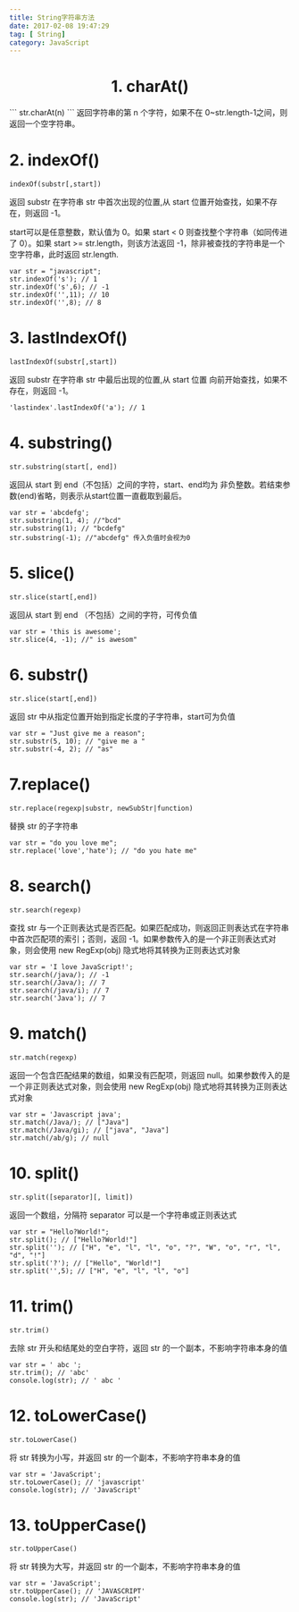 ```yaml
---
title: String字符串方法
date: 2017-02-08 19:47:29
tag: [ String]
category: JavaScript
---
```

<center> 

# 1. charAt() # 
</center>
```
str.charAt(n)
```
返回字符串的第 n 个字符，如果不在 0~str.length-1之间，则返回一个空字符串。

# 2. indexOf() #
```
indexOf(substr[,start])
```
返回 substr 在字符串 str 中首次出现的位置,从 start 位置开始查找，如果不存在，则返回 -1。

start可以是任意整数，默认值为 0。如果 start < 0 则查找整个字符串（如同传进了 0）。如果 start >= str.length，则该方法返回 -1，除非被查找的字符串是一个空字符串，此时返回 str.length.
```
var str = "javascript";
str.indexOf('s'); // 1
str.indexOf('s',6); // -1
str.indexOf('',11); // 10
str.indexOf('',8); // 8
```

# 3. lastIndexOf() #
```
lastIndexOf(substr[,start])
```
返回 substr 在字符串 str 中最后出现的位置,从 start 位置 向前开始查找，如果不存在，则返回 -1。
```
'lastindex'.lastIndexOf('a'); // 1
```
# 4. substring() #
```
str.substring(start[, end])
```
返回从 start 到 end（不包括）之间的字符，start、end均为 非负整数。若结束参数(end)省略，则表示从start位置一直截取到最后。
```
var str = 'abcdefg';
str.substring(1, 4); //"bcd"
str.substring(1); // "bcdefg"
str.substring(-1); //"abcdefg" 传入负值时会视为0
```

# 5. slice() #
```
str.slice(start[,end])
```
返回从 start 到 end （不包括）之间的字符，可传负值
```
var str = 'this is awesome';
str.slice(4, -1); //" is awesom"
```

#  6. substr() #
```
str.slice(start[,end])
```
返回 str 中从指定位置开始到指定长度的子字符串，start可为负值

```
var str = "Just give me a reason";
str.substr(5, 10); // "give me a "
str.substr(-4, 2); // "as"
```

# 7.replace() #
```
str.replace(regexp|substr, newSubStr|function)
```
替换 str 的子字符串
```
var str = "do you love me";
str.replace('love','hate'); // "do you hate me"
```

# 8. search() #
```
str.search(regexp)
```
查找 str 与一个正则表达式是否匹配。如果匹配成功，则返回正则表达式在字符串中首次匹配项的索引；否则，返回 -1。如果参数传入的是一个非正则表达式对象，则会使用 new RegExp(obj) 隐式地将其转换为正则表达式对象
```
var str = 'I love JavaScript!';
str.search(/java/); // -1
str.search(/Java/); // 7
str.search(/java/i); // 7
str.search('Java'); // 7
```

# 9. match() #
```
str.match(regexp)
```
返回一个包含匹配结果的数组，如果没有匹配项，则返回 null。如果参数传入的是一个非正则表达式对象，则会使用 new RegExp(obj) 隐式地将其转换为正则表达式对象
```
var str = 'Javascript java';
str.match(/Java/); // ["Java"]
str.match(/Java/gi); // ["java", "Java"]
str.match(/ab/g); // null
```
# 10. split() #
```
str.split([separator][, limit])
```
返回一个数组，分隔符 separator 可以是一个字符串或正则表达式
```
var str = "Hello?World!";
str.split(); // ["Hello?World!"]
str.split(''); // ["H", "e", "l", "l", "o", "?", "W", "o", "r", "l", "d", "!"]
str.split('?'); // ["Hello", "World!"]
str.split('',5); // ["H", "e", "l", "l", "o"]
```

# 11. trim() #
```
str.trim()
```
去除 str 开头和结尾处的空白字符，返回 str 的一个副本，不影响字符串本身的值
```
var str = ' abc ';
str.trim(); // 'abc'
console.log(str); // ' abc '
```

# 12. toLowerCase() #
```
str.toLowerCase()
```
将 str 转换为小写，并返回 str 的一个副本，不影响字符串本身的值
```
var str = 'JavaScript';
str.toLowerCase(); // 'javascript'
console.log(str); // 'JavaScript'
```

# 13. toUpperCase() #
```
str.toUpperCase()
```
将 str 转换为大写，并返回 str 的一个副本，不影响字符串本身的值
```
var str = 'JavaScript';
str.toUpperCase(); // 'JAVASCRIPT'
console.log(str); // 'JavaScript'
```